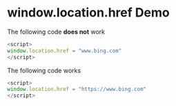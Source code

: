 # window.location.href Demo

The following code **does not** work

```javascript
<script>
window.location.href = "www.bing.com"
</script>
```

The following code works

```javascript
<script>
window.location.href = "https://www.bing.com"
</script>
```
